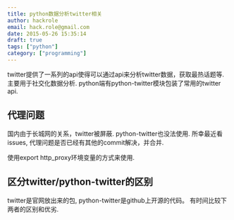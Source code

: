 ```yaml
---
title: python数据分析twitter相关
author: hackrole
email: hack.role@gmail.com
date: 2015-05-26 15:35:14
draft: true
tags: ["python"]
category: ["programming"]
---
```





twitter提供了一系列的api使得可以通过api来分析twitter数据，获取最热话题等.
主要用于社交化数据分析. python端有python-twitter模块包装了常用的twitter api.

代理问题
--------

国内由于长城网的关系，twitter被屏蔽. python-twitter也没法使用.
所幸最近看issues, 代理问题是否已经有其他的commit解决，并合并.

使用export http_proxy环境变量的方式来使用.

区分twitter/python-twitter的区别
--------------------------------

twitter是官网放出来的包, python-twitter是github上开源的代码。
有时间比较下两者的区别和优劣.
